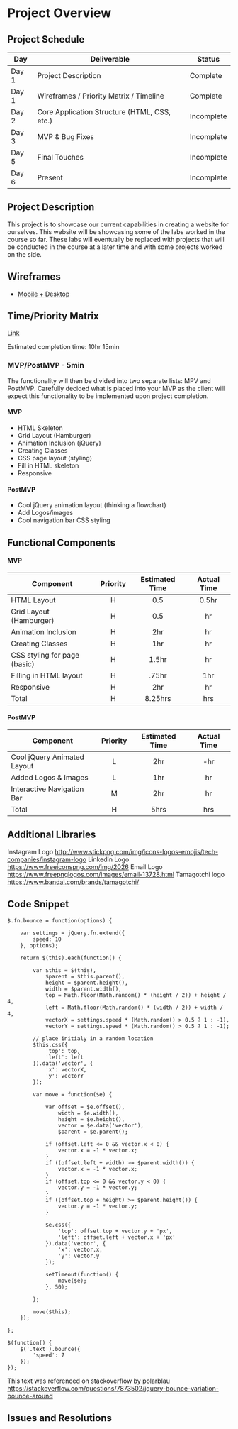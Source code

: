 # Project Overview

## Project Schedule

|  Day | Deliverable | Status
|---|---| ---|
|Day 1| Project Description | Complete
|Day 1| Wireframes / Priority Matrix / Timeline | Complete
|Day 2| Core Application Structure (HTML, CSS, etc.) | Incomplete
|Day 3| MVP & Bug Fixes | Incomplete
|Day 5| Final Touches | Incomplete
|Day 6| Present | Incomplete


## Project Description

This project is to showcase our current capabilities in creating a website for ourselves. This website will be showcasing some of the labs worked in the course so far. These labs will eventually be replaced with projects that will be conducted in the course at a later time and with some projects worked on the side.

## Wireframes


- [Mobile + Desktop](https://unsplash.com/photos/2tY5WEGL-Lw)


## Time/Priority Matrix 

[Link](https://unsplash.com/photos/fyd6rh5lAkY)

Estimated completion time: 10hr 15min

### MVP/PostMVP - 5min

The functionality will then be divided into two separate lists: MPV and PostMVP.  Carefully decided what is placed into your MVP as the client will expect this functionality to be implemented upon project completion.  

#### MVP

- HTML Skeleton
- Grid Layout (Hamburger)
- Animation Inclusion (jQuery)
- Creating Classes
- CSS page layout (styling)
- Fill in HTML skeleton
- Responsive

#### PostMVP 

- Cool jQuery animation layout (thinking a flowchart)
- Add Logos/images
- Cool navigation bar CSS styling

## Functional Components

#### MVP
| Component | Priority | Estimated Time | Actual Time |
| --- | :---: |  :---: | :---: | 
| HTML Layout | H | 0.5 | 0.5hr |
| Grid Layout (Hamburger) | H | 0.5 | hr |
| Animation Inclusion | H | 2hr | hr |  
| Creating Classes | H | 1hr|  hr | 
| CSS styling for page (basic) | H | 1.5hr | hr|
| Filling in HTML layout | H | .75hr |  1hr | 
| Responsive | H | 2hr | hr |
| Total | H | 8.25hrs| hrs |

#### PostMVP
| Component | Priority | Estimated Time | Actual Time |
| --- | :---: |  :---: | :---: | 
| Cool jQuery Animated Layout | L | 2hr | -hr | hr |
| Added Logos & Images | L | 1hr | hr |
| Interactive Navigation Bar | M | 2hr | hr |
| Total | H | 5hrs| hrs |

## Additional Libraries
Instagram Logo
http://www.stickpng.com/img/icons-logos-emojis/tech-companies/instagram-logo
Linkedin Logo
https://www.freeiconspng.com/img/2026
Email Logo
https://www.freepnglogos.com/images/email-13728.html
Tamagotchi logo
https://www.bandai.com/brands/tamagotchi/

## Code Snippet
```
$.fn.bounce = function(options) {

    var settings = jQuery.fn.extend({
        speed: 10
    }, options);

    return $(this).each(function() {

        var $this = $(this),
            $parent = $this.parent(),
            height = $parent.height(),
            width = $parent.width(),
            top = Math.floor(Math.random() * (height / 2)) + height / 4,
            left = Math.floor(Math.random() * (width / 2)) + width / 4,
            vectorX = settings.speed * (Math.random() > 0.5 ? 1 : -1),
            vectorY = settings.speed * (Math.random() > 0.5 ? 1 : -1);

        // place initialy in a random location
        $this.css({
            'top': top,
            'left': left
        }).data('vector', {
            'x': vectorX,
            'y': vectorY
        });

        var move = function($e) {

            var offset = $e.offset(),
                width = $e.width(),
                height = $e.height(),
                vector = $e.data('vector'),
                $parent = $e.parent();

            if (offset.left <= 0 && vector.x < 0) {
                vector.x = -1 * vector.x;
            }
            if ((offset.left + width) >= $parent.width()) {
                vector.x = -1 * vector.x;
            }
            if (offset.top <= 0 && vector.y < 0) {
                vector.y = -1 * vector.y;
            }
            if ((offset.top + height) >= $parent.height()) {
                vector.y = -1 * vector.y;
            }

            $e.css({
                'top': offset.top + vector.y + 'px',
                'left': offset.left + vector.x + 'px'
            }).data('vector', {
                'x': vector.x,
                'y': vector.y
            });

            setTimeout(function() {
                move($e);
            }, 50);

        };

        move($this);
    });

};

$(function() {
    $('.text').bounce({
        'speed': 7
    });
});
```
This text was referenced on stackoverflow by polarblau
https://stackoverflow.com/questions/7873502/jquery-bounce-variation-bounce-around


## Issues and Resolutions
 